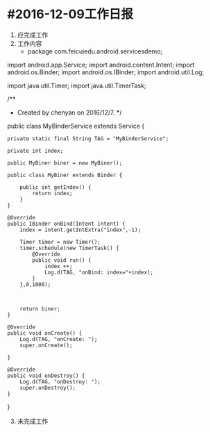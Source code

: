 #2016-12-09工作日报
=====================
1. 应完成工作
2. 工作内容
    * package com.feicuiedu.android.servicesdemo;

import android.app.Service;
import android.content.Intent;
import android.os.Binder;
import android.os.IBinder;
import android.util.Log;

import java.util.Timer;
import java.util.TimerTask;

/**
 * Created by chenyan on 2016/12/7.
 */

public class MyBinderService extends Service {

    private static final String TAG = "MyBinderService";

    private int index;

    public MyBiner biner = new MyBiner();

    public class MyBiner extends Binder {

        public int getIndex() {
            return index;
        }
    }

    @Override
    public IBinder onBind(Intent intent) {
        index = intent.getIntExtra("index",-1);

        Timer timer = new Timer();
        timer.schedule(new TimerTask() {
            @Override
            public void run() {
                index ++;
                Log.d(TAG, "onBind: index="+index);
            }
        },0,1000);



        return biner;
    }

    @Override
    public void onCreate() {
        Log.d(TAG, "onCreate: ");
        super.onCreate();

    }

    @Override
    public void onDestroy() {
        Log.d(TAG, "onDestroy: ");
        super.onDestroy();
    }


}

3. 未完成工作
